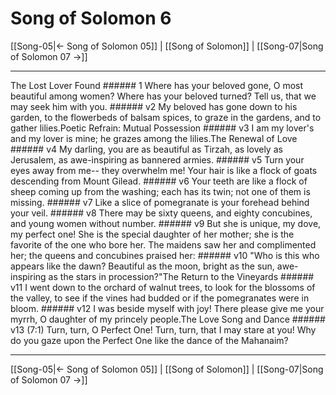 # Song of Solomon 6

[[Song-05|← Song of Solomon 05]] | [[Song of Solomon]] | [[Song-07|Song of Solomon 07 →]]
***

The Lost Lover Found ###### 1 Where has your beloved gone, O most beautiful among women? Where has your beloved turned? Tell us, that we may seek him with you. ###### v2 My beloved has gone down to his garden, to the flowerbeds of balsam spices, to graze in the gardens, and to gather lilies.Poetic Refrain: Mutual Possession ###### v3 I am my lover's and my lover is mine; he grazes among the lilies.The Renewal of Love ###### v4 My darling, you are as beautiful as Tirzah, as lovely as Jerusalem, as awe-inspiring as bannered armies. ###### v5 Turn your eyes away from me-- they overwhelm me! Your hair is like a flock of goats descending from Mount Gilead. ###### v6 Your teeth are like a flock of sheep coming up from the washing; each has its twin; not one of them is missing. ###### v7 Like a slice of pomegranate is your forehead behind your veil. ###### v8 There may be sixty queens, and eighty concubines, and young women without number. ###### v9 But she is unique, my dove, my perfect one! She is the special daughter of her mother; she is the favorite of the one who bore her. The maidens saw her and complimented her; the queens and concubines praised her: ###### v10 "Who is this who appears like the dawn? Beautiful as the moon, bright as the sun, awe-inspiring as the stars in procession?"The Return to the Vineyards ###### v11 I went down to the orchard of walnut trees, to look for the blossoms of the valley, to see if the vines had budded or if the pomegranates were in bloom. ###### v12 I was beside myself with joy! There please give me your myrrh, O daughter of my princely people.The Love Song and Dance ###### v13 (7:1) Turn, turn, O Perfect One! Turn, turn, that I may stare at you! Why do you gaze upon the Perfect One like the dance of the Mahanaim?

***
[[Song-05|← Song of Solomon 05]] | [[Song of Solomon]] | [[Song-07|Song of Solomon 07 →]]
